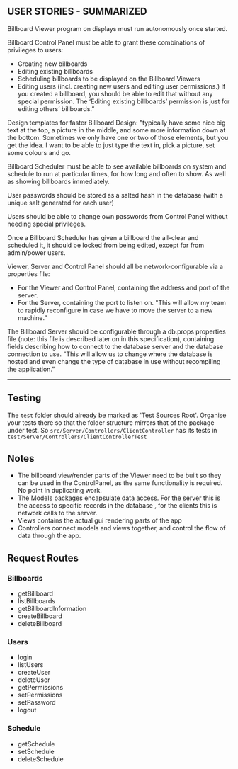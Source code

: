 ## USER STORIES - SUMMARIZED

Billboard Viewer program on displays must run autonomously once started.

Billboard Control Panel must be able to grant these combinations of privileges to users:
- Creating new billboards
- Editing existing billboards
- Scheduling billboards to be displayed on the Billboard Viewers
- Editing users (incl. creating new users and editing user permissions.)
If you created a billboard, you should be able to edit that without any special
permission. The ‘Editing existing billboards’ permission is just for editing others’ billboards.”

Design templates for faster Billboard Design: "typically have some nice big text at the top,
a picture in the middle, and some more information
down at the bottom. Sometimes we only have one or two of those elements, but you get the idea.
I want to be able to just type the text in, pick a picture, set some colours and go.

Billboard Scheduler must be able to see available billboards on system and schedule to
run at particular times, for how long and often to show. As well as showing billboards immediately.

User passwords should be stored
as a salted hash in the database (with a unique salt generated for each user)

Users should be able to change own passwords from Control Panel without needing special privileges.

Once a Billboard Scheduler has given a billboard the all-clear and scheduled it, it
should be locked from being edited, except for from admin/power users.

Viewer, Server and Control Panel should all be network-configurable via a properties file:
- For the Viewer and Control Panel, containing the address and port of the server.
- For the Server, containing the port to listen on.
"This will allow my team to rapidly reconfigure in case we have to move the server to a new
machine.”

The Billboard Server should be configurable through a db.props properties file 
(note: this file is described later on in this specification), containing fields
describing how to connect to the database server and the database connection to use. 
"This will allow us to change where the database is hosted and even change the type of 
database in use without recompiling the application.”

---

## Testing
The `test` folder should already be marked as 'Test Sources Root'. Organise your tests there so that the folder
 structure mirrors that of the package under test. So `src/Server/Controllers/ClientController` has its tests in
  `test/Server/Controllers/ClientControllerTest`

## Notes
* The billboard view/render parts of the Viewer need to be built so they can be used in the ControlPanel, as the same
 functionality is required. No point in duplicating work.
* The Models packages encapsulate data access. For the server this is the access to specific records in the database
, for the clients this is network calls to the server.
* Views contains the actual gui rendering parts of the app
* Controllers connect models and views together, and control the flow of data through the app. 

## Request Routes
### Billboards
* getBillboard
* listBillboards
* getBillboardInformation
* createBillboard
* deleteBillboard

### Users
* login
* listUsers
* createUser
* deleteUser
* getPermissions
* setPermissions
* setPassword
* logout

### Schedule
* getSchedule
* setSchedule
* deleteSchedule